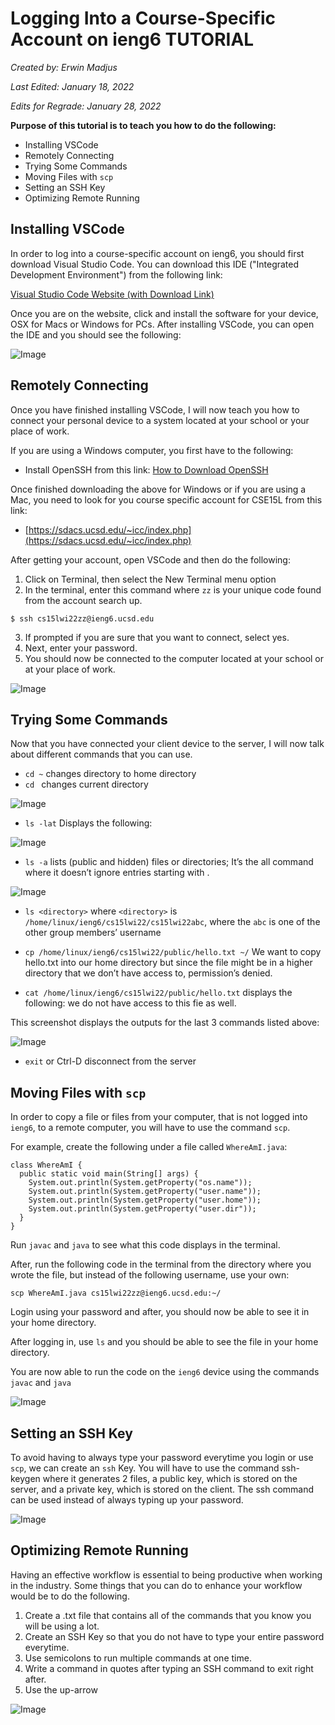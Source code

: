 # **Logging Into a Course-Specific Account on ieng6 TUTORIAL**
*Created by: Erwin Madjus*

*Last Edited: January 18, 2022*

*Edits for Regrade: January 28, 2022*


**Purpose of this tutorial is to teach you how to do the following:**

* Installing VSCode
* Remotely Connecting
* Trying Some Commands
* Moving Files with ```scp```
* Setting an SSH Key
* Optimizing Remote Running


## **Installing VSCode**

In order to log into a course-specific account on ieng6, you should first download Visual Studio Code. You can download this IDE ("Integrated Development Environment") from the following link:

[Visual Studio Code Website (with Download Link)](https://code.visualstudio.com/)

Once you are on the website, click and install the software for your device, OSX for Macs or Windows for PCs. After installing VSCode, you can open the IDE and you should see the following:

![Image](StartingUpVSCode.png) 


## **Remotely Connecting**

Once you have finished installing VSCode, I will now teach you how to connect your personal device to a system located at your school or your place of work. 

If you are using a Windows computer, you first have to the following:

* Install OpenSSH from this link:  [How to Download OpenSSH](https://docs.microsoft.com/en-us/windows-server/administration/openssh/openssh_install_firstuse)

Once finished downloading the above for Windows or if you are using a Mac, you need to look for you course specific account for CSE15L from this link: 

* [https://sdacs.ucsd.edu/~icc/index.php](https://sdacs.ucsd.edu/~icc/index.php)

After getting your account, open VSCode and then do the following:

1. Click on Terminal, then select the New Terminal menu option
2. In the terminal, enter this command where ```zz``` is your unique code found from the account search up. 

```
$ ssh cs15lwi22zz@ieng6.ucsd.edu
``` 

3. If prompted if you are sure that you want to connect, select yes. 
4. Next, enter your password. 
5. You should now be connected to the computer located at your school or at your place of work. 





![Image](RemotelyConnecting.png)


## **Trying Some Commands**

Now that you have connected your client device to the server, I will now talk about different commands that you can use. 

* ```cd ~``` 
changes directory to home directory
* ```cd ```
changes current directory

![Image](RunningCDCommands.png) 

* ```ls -lat```
Displays the following: 

![Image](RunningLS-LAT.png)


* ```ls -a```
lists (public and hidden) files or directories; It’s the all command where it doesn’t ignore entries starting with . 

![Image](RunningLS-A.png) 

* ```ls <directory>``` where ```<directory>``` is ```/home/linux/ieng6/cs15lwi22/cs15lwi22abc```, where 
the ```abc``` is one of the other group members’ username

* ```cp /home/linux/ieng6/cs15lwi22/public/hello.txt ~/```
We want to copy hello.txt into our home directory but since the file might be in a higher directory that we don’t have access to, permission’s denied.
* ```cat /home/linux/ieng6/cs15lwi22/public/hello.txt```
displays the following: we do not have access to this fie as well. 

This screenshot displays the outputs for the last 3 commands listed above:

![Image](RunningLastCommands.png) 


* ```exit``` or Ctrl-D 
disconnect from the server

## **Moving Files with ```scp```**

In order to copy a file or files from your computer, that is not logged into ```ieng6```, to a remote computer, you will have to use the command ```scp```. 


For example, create the following under a file called ```WhereAmI.java```:

```
class WhereAmI {
  public static void main(String[] args) {
    System.out.println(System.getProperty("os.name"));
    System.out.println(System.getProperty("user.name"));
    System.out.println(System.getProperty("user.home"));
    System.out.println(System.getProperty("user.dir"));
  }
}
```

Run ```javac``` and ```java``` to see what this code displays in the terminal. 

After, run the following code in the terminal from the directory where you wrote the file, but instead of the following username, use your own:

```
scp WhereAmI.java cs15lwi22zz@ieng6.ucsd.edu:~/
```

Login using your password and after, you should now be able to see it in your home directory.  

After logging in, use ```ls``` and you should be able to see the file in your home directory. 

You are now able to run the code on the ```ieng6``` device using the commands ```javac``` and ```java``` 

![Image](MovingFilesWithSCP.png) 


## **Setting an SSH Key**

To avoid having to always type your password everytime you login or use ```scp```, we can create an ```ssh``` Key. You will have to use the command ssh-keygen where it generates 2 files, a public key, which is stored on the server, and a private key, which is stored on the client. The ssh command can be used instead of always typing up your password.  

![Image](SSH-Keygen.png) 


## **Optimizing Remote Running**

Having an effective workflow is essential to being productive when working in the industry. Some things that you can do to enhance your workflow would be to do the following. 

1. Create a .txt file that contains all of the commands that you know you will be using a lot. 
2. Create an SSH Key so that you do not have to type your entire password everytime. 
3. Use semicolons to run multiple commands at one time. 
4. Write a command in quotes after typing an SSH command to exit right after. 
5. Use the up-arrow 


![Image](Optimization.png) 
